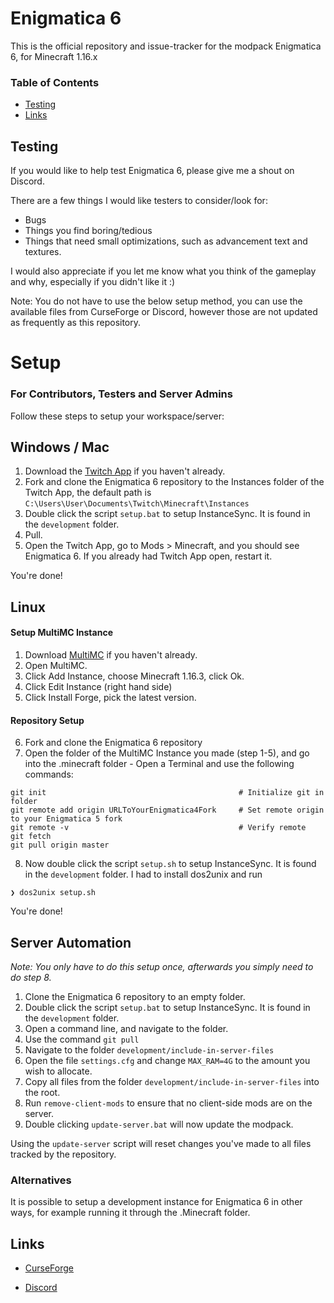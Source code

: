 # Enigmatica 6

This is the official repository and issue-tracker for the modpack Enigmatica 6, for Minecraft 1.16.x

### Table of Contents
* [Testing](#testing)
* [Links](#links)

## Testing
If you would like to help test Enigmatica 6, please give me a shout on Discord.

There are a few things I would like testers to consider/look for:

* Bugs
* Things you find boring/tedious
* Things that need small optimizations, such as advancement text and textures.

I would also appreciate if you let me know what you think of the gameplay and why, especially if you didn't like it :)

Note: You do not have to use the below setup method, you can use the available files from CurseForge or Discord, however those are not updated as frequently as this repository.

# Setup 

### For Contributors, Testers and Server Admins

Follow these steps to setup your workspace/server:

## Windows / Mac

1) Download the [Twitch App](https://www.twitch.tv/downloads) if you haven't already.
2) Fork and clone the Enigmatica 6 repository to the Instances folder of the Twitch App, the default path is `C:\Users\User\Documents\Twitch\Minecraft\Instances`
3) Double click the script `setup.bat` to setup InstanceSync. It is found in the `development` folder.
4) Pull.
5) Open the Twitch App, go to Mods > Minecraft, and you should see Enigmatica 6. If you already had Twitch App open, restart it.

You're done!

## Linux

#### Setup MultiMC Instance

1) Download [MultiMC](https://multimc.org/#Download) if you haven't already.
2) Open MultiMC.
3) Click Add Instance, choose Minecraft 1.16.3, click Ok.
4) Click Edit Instance (right hand side)
5) Click Install Forge, pick the latest version.

#### Repository Setup

6) Fork and clone the Enigmatica 6 repository
7) Open the folder of the MultiMC Instance you made (step 1-5), and go into the .minecraft folder - Open a Terminal and use the following commands:

```
git init                                           # Initialize git in folder
git remote add origin URLToYourEnigmatica4Fork     # Set remote origin to your Enigmatica 5 fork
git remote -v                                      # Verify remote
git fetch
git pull origin master
```

8) Now double click the script `setup.sh` to setup InstanceSync. It is found in the `development` folder. I had to install dos2unix and run
```
❯ dos2unix setup.sh                                                       
```

You're done!

## Server Automation

*Note: You only have to do this setup once, afterwards you simply need to do step 8.*
1) Clone the Enigmatica 6 repository to an empty folder.
2) Double click the script `setup.bat` to setup InstanceSync. It is found in the `development` folder.
3) Open a command line, and navigate to the folder.
4) Use the command `git pull`
5) Navigate to the folder `development/include-in-server-files`
6) Open the file `settings.cfg` and change `MAX_RAM=4G` to the amount you wish to allocate.
7) Copy all files from the folder `development/include-in-server-files` into the root.
8) Run `remove-client-mods` to ensure that no client-side mods are on the server.
9) Double clicking `update-server.bat` will now update the modpack.

Using the `update-server` script will reset changes you've made to all files tracked by the repository.

### Alternatives

It is possible to setup a development instance for Enigmatica 6 in other ways, for example running it through the .Minecraft folder.

## Links

* [CurseForge](https://www.curseforge.com/minecraft/modpacks/enigmatica6)

* [Discord](https://discord.gg/HnWNd7X)
